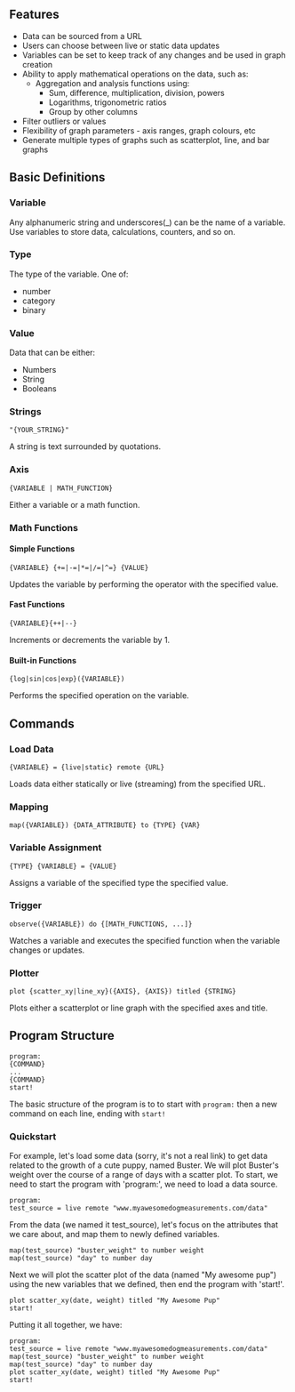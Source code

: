 ## Features
- Data can be sourced from a URL
- Users can choose between live or static data updates
- Variables can be set to keep track of any changes and be used in graph creation
- Ability to apply mathematical operations on the data, such as:
  -  Aggregation and analysis functions using:
     - Sum, difference, multiplication, division, powers	
     - Logarithms, trigonometric ratios
     - Group by other columns
- Filter outliers or values 
- Flexibility of graph parameters - axis ranges, graph colours, etc
- Generate multiple types of graphs such as scatterplot, line, and bar graphs



## Basic Definitions

### Variable
Any alphanumeric string and underscores(_) can be the name of a variable. Use variables to store data, calculations, counters, and so on. 

### Type
The type of the variable. One of:
- number
- category
- binary

### Value
Data that can be either:
- Numbers
- String
- Booleans

### Strings
```
"{YOUR_STRING}"
```
A string is text surrounded by quotations. 


### Axis
```
{VARIABLE | MATH_FUNCTION}
```
Either a variable or a math function.

### Math Functions
#### Simple Functions
```
{VARIABLE} {+=|-=|*=|/=|^=} {VALUE}
```
Updates the variable by performing the operator with the specified value.

#### Fast Functions
```
{VARIABLE}{++|--}
```
Increments or decrements the variable by 1.

#### Built-in Functions
```
{log|sin|cos|exp}({VARIABLE})
```
Performs the specified operation on the variable.

## Commands

### Load Data
```
{VARIABLE} = {live|static} remote {URL}
```
Loads data either statically or live (streaming) from the specified URL.

### Mapping
```
map({VARIABLE}) {DATA_ATTRIBUTE} to {TYPE} {VAR}
```

### Variable Assignment
```
{TYPE} {VARIABLE} = {VALUE}
```
Assigns a variable of the specified type the specified value.

### Trigger
```
observe({VARIABLE}) do {[MATH_FUNCTIONS, ...]}
```
Watches a variable and executes the specified function when the variable changes or updates. 

### Plotter 
```
plot {scatter_xy|line_xy}({AXIS}, {AXIS}) titled {STRING}
```
Plots either a scatterplot or line graph with the specified axes and title. 

## Program Structure

```
program:
{COMMAND}
...
{COMMAND}
start!
```
The basic structure of the program is to to start with `program:` then a new command on each line, ending with `start!`


### Quickstart
For example, let's load some data (sorry, it's not a real link) to get data related to the growth of a cute puppy, named Buster. We will plot Buster's weight over the course of a range of days with a scatter plot. To start, we need to start the program with 'program:', we need to load a data source. 
```
program:
test_source = live remote "www.myawesomedogmeasurements.com/data"
```
From the data (we named it test_source), let's focus on the attributes that we care about, and map them to newly defined variables.

```
map(test_source) "buster_weight" to number weight
map(test_source) "day" to number day
```
Next we will plot the scatter plot of the data (named "My awesome pup") using the new variables that we defined, then end the program with 'start!'.
```
plot scatter_xy(date, weight) titled "My Awesome Pup"
start!
```

Putting it all together, we have:
```
program:
test_source = live remote "www.myawesomedogmeasurements.com/data"
map(test_source) "buster_weight" to number weight
map(test_source) "day" to number day
plot scatter_xy(date, weight) titled "My Awesome Pup"
start!
```

